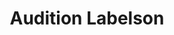 ---
title: "Audition Labelson"
url: /serres-castet/audition-labelson/
shop: les appareils auditifs
---